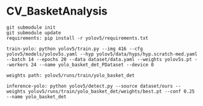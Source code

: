 # CV_BasketAnalysis
    git submodule init
    git submodule update
    requirements: pip install -r yolov5/requirements.txt
    
    train-yolo: python yolov5/train.py --img 416 --cfg yolov5/models/yolov5s.yaml --hyp yolov5/data/hyps/hyp.scratch-med.yaml --batch 14 --epochs 20 --data dataset/data.yaml --weights yolov5s.pt --workers 24 --name yolo_basket_det_PDataset --device 0

    weights path: yolov5/runs/train/yolo_basket_det
    
    inference-yolo: python yolov5/detect.py --source dataset/ours --weights yolov5/runs/train/yolo_basket_det/weights/best.pt --conf 0.25 --name yolo_basket_det